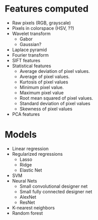 
# Features computed

- Raw pixels (RGB, grayscale)
- Pixels in colorspace (HSV, ??)
- Wavelet transform
  - Gabor
  - Gaussian?
- Laplace pyramid
- Fourier transform
- SIFT features
- Statistical features
  - Average deviation of pixel values.
  - Average of pixel values.
  - Kurtosis of pixel values
  - Minimum pixel value.
  - Maximum pixel value
  - Root mean squared of pixel values.
  - Standard deviation of pixel values
  - Skewness of pixel values
- PCA features

# Models
- Linear regression
- Regularized regressions
  - Lasso
  - Ridge
  - Elastic Net
- SVM
- Neural Nets
  - Small convolutional designer net
  - Small fully connected designer net
  - AlexNet
  - ResNet
- K-nearest neighbors
- Random forest
